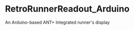 RetroRunnerReadout_Arduino
==========================

An Arduino-based ANT+ Integrated runner's display

